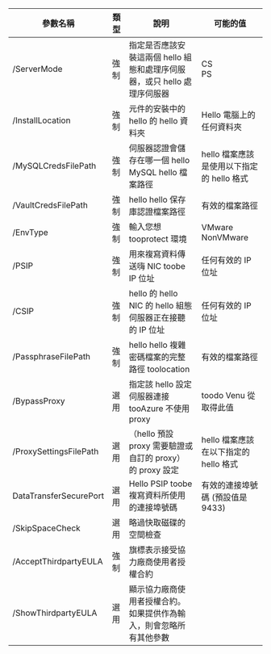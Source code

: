 |參數名稱| 類型 | 說明| 可能的值|
|-|-|-|-|
| /ServerMode|強制|指定是否應該安裝這兩個 hello 組態和處理序伺服器，或只 hello 處理序伺服器|CS<br>PS|
|/InstallLocation|強制|元件的安裝中的 hello 的 hello 資料夾| Hello 電腦上的任何資料夾|
|/MySQLCredsFilePath|強制|伺服器認證會儲存在哪一個 hello MySQL hello 檔案路徑|hello 檔案應該是使用以下指定的 hello 格式|
|/VaultCredsFilePath|強制|hello hello 保存庫認證檔案路徑|有效的檔案路徑|
|/EnvType|強制|輸入您想 tooprotect 環境 |VMware<br>NonVMware|
|/PSIP|強制|用來複寫資料傳送嗨 NIC toobe IP 位址| 任何有效的 IP 位址|
|/CSIP|強制|hello 的 hello NIC 的 hello 組態伺服器正在接聽的 IP 位址| 任何有效的 IP 位址|
|/PassphraseFilePath|強制|hello hello 複雜密碼檔案的完整路徑 toolocation|有效的檔案路徑|
|/BypassProxy|選用|指定該 hello 設定伺服器連接 tooAzure 不使用 proxy|toodo Venu 從取得此值|
|/ProxySettingsFilePath|選用|（hello 預設 proxy 需要驗證或自訂的 proxy） 的 proxy 設定|hello 檔案應該在以下指定的 hello 格式|
|DataTransferSecurePort|選用|Hello PSIP toobe 複寫資料所使用的連接埠號碼| 有效的連接埠號碼 (預設值是 9433)|
|/SkipSpaceCheck|選用|略過快取磁碟的空間檢查| |
|/AcceptThirdpartyEULA|強制|旗標表示接受協力廠商使用者授權合約| |
|/ShowThirdpartyEULA|選用|顯示協力廠商使用者授權合約。 如果提供作為輸入，則會忽略所有其他參數| |
